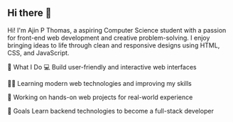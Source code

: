 ## Hi there 👋
Hi! I'm Ajin P Thomas, a aspiring Computer Science student with a passion for front-end web development and creative problem-solving.
I enjoy bringing ideas to life through clean and responsive designs using HTML, CSS, and JavaScript.

🌟 What I Do
💻 Build user-friendly and interactive web interfaces

🧑‍🎓 Learning modern web technologies and improving my skills

🔧 Working on hands-on web projects for real-world experience

🚀 Goals
Learn backend technologies to become a full-stack developer
<!--
**ajinpthomas/ajinpthomas** is a ✨ _special_ ✨ repository because its `README.md` (this file) appears on your GitHub profile.

Here are some ideas to get you started:

- 🔭 I’m currently working on ...
- 🌱 I’m currently learning ...
- 👯 I’m looking to collaborate on ...
- 🤔 I’m looking for help with ...
- 💬 Ask me about ...
- 📫 How to reach me: ...
- 😄 Pronouns: ...
- ⚡ Fun fact: ...
-->
